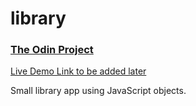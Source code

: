 # library

### [The Odin Project](https://www.theodinproject.com/)

[Live Demo Link to be added later]()

Small library app using JavaScript objects.